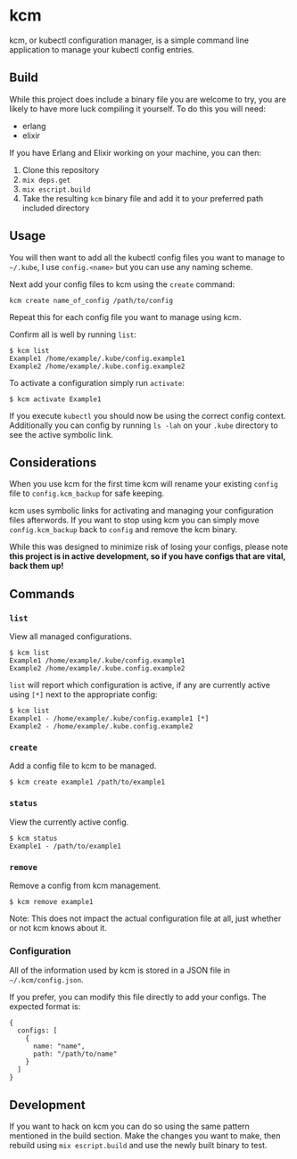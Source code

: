 # kcm

kcm, or kubectl configuration manager, is a simple command line application to manage your kubectl config entries.

## Build

While this project does include a binary file you are welcome to try, you are likely to have more luck compiling it yourself. To do this you will need:

* erlang
* elixir

If you have Erlang and Elixir working on your machine, you can then:

1. Clone this repository
2. `mix deps.get`
3. `mix escript.build`
4. Take the resulting `kcm` binary file and add it to your preferred path included directory

## Usage

You will then want to add all the kubectl config files you want to manage to `~/.kube`, I use `config.<name>` but you can use any naming scheme.

Next add your config files to kcm using the `create` command:

```
kcm create name_of_config /path/to/config
```

Repeat this for each config file you want to manage using kcm.

Confirm all is well by running `list`:

```
$ kcm list
Example1 /home/example/.kube/config.example1
Example2 /home/example/.kube.config.example2
```

To activate a configuration simply run `activate`:

```
$ kcm activate Example1
```

If you execute `kubectl` you should now be using the correct config context. Additionally you can config by running `ls -lah` on your `.kube` directory to see the active symbolic link.

## Considerations

When you use kcm for the first time kcm will rename your existing `config` file to `config.kcm_backup` for safe keeping. 

kcm uses symbolic links for activating and managing your configuration files afterwords. If you want to stop using kcm you can simply move `config.kcm_backup` back to `config` and remove the kcm binary.

While this was designed to minimize risk of losing your configs, please note **this project is in active development, so if you have configs that are vital, back them up!** 

## Commands

### `list`

View all managed configurations.

```
$ kcm list
Example1 /home/example/.kube/config.example1
Example2 /home/example/.kube.config.example2
```

`list` will report which configuration is active, if any are currently active using `[*]` next to the appropriate config:

```
$ kcm list
Example1 - /home/example/.kube/config.example1 [*]
Example2 - /home/example/.kube.config.example2
```

### `create`

Add a config file to kcm to be managed.

```
$ kcm create example1 /path/to/example1
```

### `status`

View the currently active config.

```
$ kcm status
Example1 - /path/to/example1
```

### `remove`

Remove a config from kcm management.

```
$ kcm remove example1
```

Note: This does not impact the actual configuration file at all, just whether or not kcm knows about it.

### Configuration

All of the information used by kcm is stored in a JSON file in `~/.kcm/config.json`.

If you prefer, you can modify this file directly to add your configs. The expected format is:

```
{
  configs: [
    {
      name: "name",
      path: "/path/to/name"
    }
  ]
}
```

## Development

If you want to hack on kcm you can do so using the same pattern mentioned in the build section. Make the changes you want to make, then rebuild using `mix escript.build` and use the newly built binary to test.




